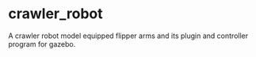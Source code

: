 # crawler_robot
A crawler robot model equipped flipper arms and its plugin and controller program for gazebo.
